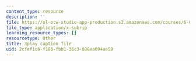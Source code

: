 ```yaml
---
content_type: resource
description: ''
file: https://ol-ocw-studio-app-production.s3.amazonaws.com/courses/6-01sc-introduction-to-electrical-engineering-and-computer-science-i-spring-2011/2cfef1c6f186fbb136c3888ea694ae50_u_x67-kaedM.srt
file_type: application/x-subrip
learning_resource_types: []
resourcetype: Other
title: 3play caption file
uid: 2cfef1c6-f186-fbb1-36c3-888ea694ae50
---
```

